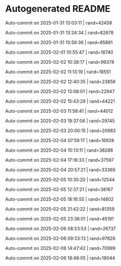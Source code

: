 # Autogenerated README

Auto-commit on 2025-01-31 13:03:11 | rand=42458

Auto-commit on 2025-01-31 13:24:34 | rand=82878

Auto-commit on 2025-01-31 13:59:36 | rand=85891

Auto-commit on 2025-02-01 10:55:47 | rand=16740

Auto-commit on 2025-02-02 10:38:17 | rand=96378

Auto-commit on 2025-02-02 11:13:19 | rand=18551

Auto-commit on 2025-02-02 12:40:35 | rand=23856

Auto-commit on 2025-02-02 13:08:01 | rand=22947

Auto-commit on 2025-02-02 15:43:29 | rand=44221

Auto-commit on 2025-02-03 11:58:41 | rand=44012

Auto-commit on 2025-02-03 19:37:06 | rand=29745

Auto-commit on 2025-02-03 20:00:15 | rand=20983

Auto-commit on 2025-02-04 07:59:17 | rand=16928

Auto-commit on 2025-02-04 10:13:11 | rand=38288

Auto-commit on 2025-02-04 17:16:33 | rand=37597

Auto-commit on 2025-02-04 20:57:21 | rand=33369

Auto-commit on 2025-02-05 10:35:20 | rand=12544

Auto-commit on 2025-02-05 12:37:21 | rand=38167

Auto-commit on 2025-02-05 18:16:55 | rand=14802

Auto-commit on 2025-02-05 21:42:22 | rand=81359

Auto-commit on 2025-02-05 23:36:01 | rand=45191

Auto-commit on 2025-02-06 08:53:53 | rand=26737

Auto-commit on 2025-02-06 09:33:13 | rand=97826

Auto-commit on 2025-02-06 14:47:42 | rand=70999

Auto-commit on 2025-02-06 18:48:05 | rand=18044
